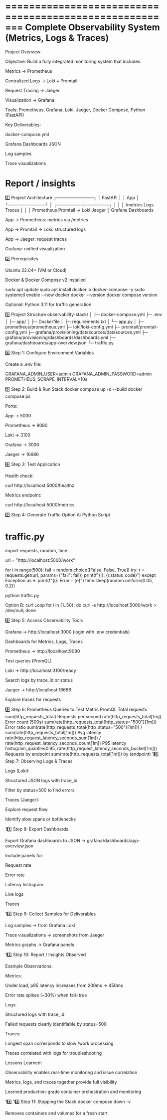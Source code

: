 =======================================================
Complete Observability System (Metrics, Logs & Traces)
======================================================
Project Overview

Objective: Build a fully integrated monitoring system that includes:

Metrics → Prometheus

Centralized Logs → Loki + Promtail

Request Tracing → Jaeger

Visualization → Grafana

Tools: Prometheus, Grafana, Loki, Jaeger, Docker Compose, Python (FastAPI)

Key Deliverables:

docker-compose.yml

Grafana Dashboards JSON

Log samples

Trace visualizations

Report / insights
========
1️⃣ Project Architecture
           ┌────────────┐
           │  FastAPI   │
           │   App      │
           └────────────┘
                 │
        ┌────────┼────────┐
        │        │        │
   /metrics   Logs   Traces
     │        │        │
Prometheus  Promtail → Loki   Jaeger
                 │
             Grafana Dashboards 

App → Prometheus: metrics via /metrics

App → Promtail → Loki: structured logs

App → Jaeger: request traces

Grafana: unified visualization

2️⃣ Prerequisites

Ubuntu 22.04+ (VM or Cloud)

Docker & Docker Compose v2 installed

sudo apt update
sudo apt install docker.io docker-compose -y
sudo systemctl enable --now docker
docker --version
docker compose version


Optional: Python 3.11 for traffic generation

3️⃣ Project Structure
observability-stack/
│
├─ docker-compose.yml
├─ .env
│
├─ app/
│   ├─ Dockerfile
│   ├─ requirements.txt
│   └─ app.py
│
├─ prometheus/prometheus.yml
├─ loki/loki-config.yml
├─ promtail/promtail-config.yml
├─ grafana/provisioning/datasources/datasources.yml
├─ grafana/provisioning/dashboards/dashboards.yml
├─ grafana/dashboards/app-overview.json
└─ traffic.py

4️⃣ Step 1: Configure Environment Variables

Create a .env file:

GRAFANA_ADMIN_USER=admin
GRAFANA_ADMIN_PASSWORD=admin
PROMETHEUS_SCRAPE_INTERVAL=10s

5️⃣ Step 2: Build & Run Stack
docker compose up -d --build
docker compose ps


Ports:

App → 5000

Prometheus → 9090

Loki → 3100

Grafana → 3000

Jaeger → 16686

6️⃣ Step 3: Test Application

Health check:

curl http://localhost:5000/healthz


Metrics endpoint:

curl http://localhost:5000/metrics

7️⃣ Step 4: Generate Traffic
Option A: Python Script
# traffic.py
import requests, random, time

url = "http://localhost:5000/work"

for i in range(500):
    fail = random.choice([False, False, True])
    try:
        r = requests.get(url, params={"fail": fail})
        print(f"{i}: {r.status_code}")
    except Exception as e:
        print(f"{i}: Error - {e}")
    time.sleep(random.uniform(0.05, 0.2))

python traffic.py

Option B: curl Loop
for i in {1..50}; do curl -s http://localhost:5000/work > /dev/null; done

8️⃣ Step 5: Access Observability Tools

Grafana → http://localhost:3000
 (login with .env credentials)

Dashboards for Metrics, Logs, Traces

Prometheus → http://localhost:9090

Test queries (PromQL)

Loki → http://localhost:3100/ready

Search logs by trace_id or status

Jaeger → http://localhost:16686

Explore traces for requests

9️⃣ Step 6: Prometheus Queries to Test
Metric	PromQL
Total requests	sum(http_requests_total)
Requests per second	rate(http_requests_total[1m])
Error count (500s)	sum(rate(http_requests_total{http_status="500"}[1m]))
Error ratio	sum(rate(http_requests_total{http_status="500"}[1m])) / sum(rate(http_requests_total[1m]))
Avg latency	rate(http_request_latency_seconds_sum[1m]) / rate(http_request_latency_seconds_count[1m])
P95 latency	histogram_quantile(0.95, rate(http_request_latency_seconds_bucket[1m]))
Requests by endpoint	sum(rate(http_requests_total[1m])) by (endpoint)
10️⃣ Step 7: Observing Logs & Traces

Logs (Loki):

Structured JSON logs with trace_id

Filter by status=500 to find errors

Traces (Jaeger):

Explore request flow

Identify slow spans or bottlenecks

11️⃣ Step 8: Export Dashboards

Export Grafana dashboards to JSON → grafana/dashboards/app-overview.json

Include panels for:

Request rate

Error rate

Latency histogram

Live logs

Traces

12️⃣ Step 9: Collect Samples for Deliverables

Log samples → from Grafana Loki

Trace visualizations → screenshots from Jaeger

Metrics graphs → Grafana panels

13️⃣ Step 10: Report / Insights Observed

Example Observations:

Metrics:

Under load, p95 latency increases from 200ms → 450ms

Error rate spikes (~30%) when fail=true

Logs:

Structured logs with trace_id

Failed requests clearly identifiable by status=500

Traces:

Longest span corresponds to slow /work processing

Traces correlated with logs for troubleshooting

Lessons Learned:

Observability enables real-time monitoring and issue correlation

Metrics, logs, and traces together provide full visibility

Learned production-grade container orchestration and monitoring

14️⃣ 14️⃣ Step 11: Stopping the Stack
docker compose down -v


Removes containers and volumes for a fresh start

